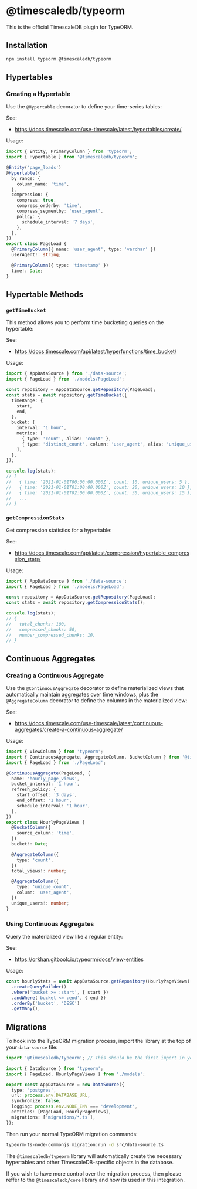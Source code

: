 # @timescaledb/typeorm

This is the official TimescaleDB plugin for TypeORM.

## Installation

```bash
npm install typeorm @timescaledb/typeorm
```

## Hypertables

### Creating a Hypertable

Use the `@Hypertable` decorator to define your time-series tables:

See:

- https://docs.timescale.com/use-timescale/latest/hypertables/create/

Usage:

```typescript
import { Entity, PrimaryColumn } from 'typeorm';
import { Hypertable } from '@timescaledb/typeorm';

@Entity('page_loads')
@Hypertable({
  by_range: {
    column_name: 'time',
  },
  compression: {
    compress: true,
    compress_orderby: 'time',
    compress_segmentby: 'user_agent',
    policy: {
      schedule_interval: '7 days',
    },
  },
})
export class PageLoad {
  @PrimaryColumn({ name: 'user_agent', type: 'varchar' })
  userAgent!: string;

  @PrimaryColumn({ type: 'timestamp' })
  time!: Date;
}
```

## Hypertable Methods

### `getTimeBucket`

This method allows you to perform time bucketing queries on the hypertable:

See:

- https://docs.timescale.com/api/latest/hyperfunctions/time_bucket/

Usage:

```typescript
import { AppDataSource } from './data-source';
import { PageLoad } from './models/PageLoad';

const repository = AppDataSource.getRepository(PageLoad);
const stats = await repository.getTimeBucket({
  timeRange: {
    start,
    end,
  },
  bucket: {
    interval: '1 hour',
    metrics: [
      { type: 'count', alias: 'count' },
      { type: 'distinct_count', column: 'user_agent', alias: 'unique_users' },
    ],
  },
});

console.log(stats);
// [
//   { time: '2021-01-01T00:00:00.000Z', count: 10, unique_users: 5 },
//   { time: '2021-01-01T01:00:00.000Z', count: 20, unique_users: 10 },
//   { time: '2021-01-01T02:00:00.000Z', count: 30, unique_users: 15 },
//   ...
// ]
```

### `getCompressionStats`

Get compression statistics for a hypertable:

See:

- https://docs.timescale.com/api/latest/compression/hypertable_compression_stats/

Usage:

```typescript
import { AppDataSource } from './data-source';
import { PageLoad } from './models/PageLoad';

const repository = AppDataSource.getRepository(PageLoad);
const stats = await repository.getCompressionStats();

console.log(stats);
// {
//   total_chunks: 100,
//   compressed_chunks: 50,
//   number_compressed_chunks: 10,
// }
```

## Continuous Aggregates

### Creating a Continuous Aggregate

Use the `@ContinuousAggregate` decorator to define materialized views that automatically maintain aggregates over time windows, plus the `@AggregateColumn` decorator to define the columns in the materialized view:

See:

- https://docs.timescale.com/use-timescale/latest/continuous-aggregates/create-a-continuous-aggregate/

Usage:

```ts
import { ViewColumn } from 'typeorm';
import { ContinuousAggregate, AggregateColumn, BucketColumn } from '@timescaledb/typeorm';
import { PageLoad } from './PageLoad';

@ContinuousAggregate(PageLoad, {
  name: 'hourly_page_views',
  bucket_interval: '1 hour',
  refresh_policy: {
    start_offset: '3 days',
    end_offset: '1 hour',
    schedule_interval: '1 hour',
  },
})
export class HourlyPageViews {
  @BucketColumn({
    source_column: 'time',
  })
  bucket!: Date;

  @AggregateColumn({
    type: 'count',
  })
  total_views!: number;

  @AggregateColumn({
    type: 'unique_count',
    column: 'user_agent',
  })
  unique_users!: number;
}
```

### Using Continuous Aggregates

Query the materialized view like a regular entity:

See:

- https://orkhan.gitbook.io/typeorm/docs/view-entities

Usage:

```ts
const hourlyStats = await AppDataSource.getRepository(HourlyPageViews)
  .createQueryBuilder()
  .where('bucket >= :start', { start })
  .andWhere('bucket <= :end', { end })
  .orderBy('bucket', 'DESC')
  .getMany();
```

## Migrations

To hook into the TypeORM migration process, import the library at the top of your `data-source` file:

```typescript
import '@timescaledb/typeorm'; // This should be the first import in your file

import { DataSource } from 'typeorm';
import { PageLoad, HourlyPageViews } from './models';

export const AppDataSource = new DataSource({
  type: 'postgres',
  url: process.env.DATABASE_URL,
  synchronize: false,
  logging: process.env.NODE_ENV === 'development',
  entities: [PageLoad, HourlyPageViews],
  migrations: ['migrations/*.ts'],
});
```

Then run your normal TypeORM migration commands:

```bash
typeorm-ts-node-commonjs migration:run -d src/data-source.ts
```

The `@timescaledb/typeorm` library will automatically create the necessary hypertables and other TimescaleDB-specific objects in the database.

If you wish to have more control over the migration process, then please reffer to the `@timescaledb/core` library and how its used in this integration.
